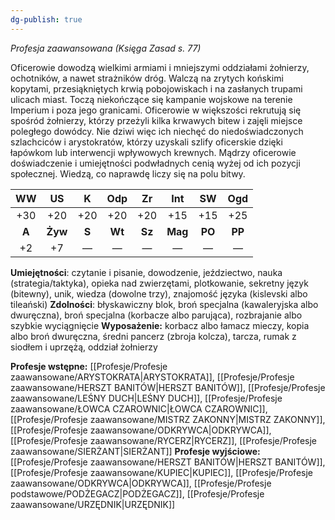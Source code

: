 ```yaml
---
dg-publish: true
---
```

*Profesja zaawansowana (Księga Zasad s. 77)*

Oficerowie dowodzą wielkimi armiami i mniejszymi oddziałami żołnierzy, ochotników, a nawet strażników dróg. Walczą na zrytych końskimi kopytami, przesiąkniętych krwią pobojowiskach i na zasłanych trupami ulicach miast. Toczą niekończące się kampanie wojskowe na terenie Imperium i poza jego granicami. Oficerowie w większości rekrutują się spośród żołnierzy, którzy przeżyli kilka krwawych bitew i zajęli miejsce poległego dowódcy. Nie dziwi więc ich niechęć do niedoświadczonych szlachciców i arystokratów, którzy uzyskali szlify oficerskie dzięki łapówkom lub interwencji wpływowych krewnych. Mądrzy oficerowie doświadczenie i umiejętności podwładnych cenią wyżej od ich pozycji społecznej. Wiedzą, co naprawdę liczy się na polu bitwy.

|  WW   |   US    |   K   |  Odp   |   Zr   |   Int   |   SW   |  Ogd   |
|:-----:|:-------:|:-----:|:------:|:------:|:-------:|:------:|:------:|
|  +30  |   +20   |  +20  |  +20   |  +20   |   +15   |  +15   |  +25   |
| **A** | **Żyw** | **S** | **Wt** | **Sz** | **Mag** | **PO** | **PP** |
|  +2   |   +7    |   —   |   —    |   —    |    —    |   —    |   —    |

**Umiejętności**: czytanie i pisanie, dowodzenie, jeździectwo, nauka (strategia/taktyka), opieka nad zwierzętami, plotkowanie, sekretny język (bitewny), unik, wiedza (dowolne trzy), znajomość języka (kislevski albo tileański)
**Zdolności**: błyskawiczny blok, broń specjalna (kawaleryjska albo dwuręczna), broń specjalna (korbacze albo parująca), rozbrajanie albo szybkie wyciągnięcie
**Wyposażenie:** korbacz albo łamacz mieczy, kopia albo broń dwuręczna, średni pancerz (zbroja kolcza), tarcza, rumak z siodłem i uprzężą, oddział żołnierzy

**Profesje wstępne:** [[Profesje/Profesje zaawansowane/ARYSTOKRATA\|ARYSTOKRATA]], [[Profesje/Profesje zaawansowane/HERSZT BANITÓW\|HERSZT BANITÓW]], [[Profesje/Profesje zaawansowane/LEŚNY DUCH\|LEŚNY DUCH]], [[Profesje/Profesje zaawansowane/ŁOWCA CZAROWNIC\|ŁOWCA CZAROWNIC]], [[Profesje/Profesje zaawansowane/MISTRZ ZAKONNY\|MISTRZ ZAKONNY]], [[Profesje/Profesje zaawansowane/ODKRYWCA\|ODKRYWCA]], [[Profesje/Profesje zaawansowane/RYCERZ\|RYCERZ]], [[Profesje/Profesje zaawansowane/SIERŻANT\|SIERŻANT]]
**Profesje wyjściowe:** [[Profesje/Profesje zaawansowane/HERSZT BANITÓW\|HERSZT BANITÓW]], [[Profesje/Profesje zaawansowane/KUPIEC\|KUPIEC]], [[Profesje/Profesje zaawansowane/ODKRYWCA\|ODKRYWCA]], [[Profesje/Profesje podstawowe/PODŻEGACZ\|PODŻEGACZ]], [[Profesje/Profesje zaawansowane/URZĘDNIK\|URZĘDNIK]]
